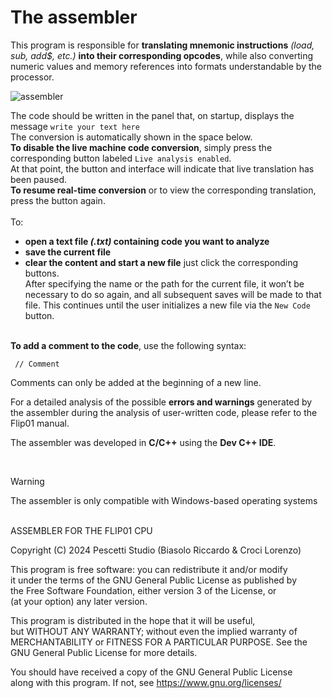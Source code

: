 # The assembler

This program is responsible for **translating mnemonic instructions** _(load, sub, add$, etc.)_ **into their corresponding opcodes**, while also converting numeric values and memory references into formats understandable by the processor. <br />

![assembler](https://github.com/user-attachments/assets/f566485a-f58b-4197-93c4-3c9407546eac)

The code should be written in the panel that, on startup, displays the message `write your text here` <br />
The conversion is automatically shown in the space below.<br />
**To disable the live machine code conversion**, simply press the corresponding button labeled `Live analysis enabled`. <br /> 
At that point, the button and interface will indicate that live translation has been paused. <br />
**To resume real-time conversion** or to view the corresponding translation, press the button again. <br /> 
<br />
To: 
+ **open a text file _(.txt)_ containing code you want to analyze**
+ **save the current file**
+ **clear the content and start a new file**
just click the corresponding buttons. <br />
After specifying the name or the path for the current file, it won’t be necessary to do so again, and all subsequent saves will be made to that file. This continues until the user initializes a new file via the `New Code` button. <br /> <br />

**To add a comment to the code**, use the following syntax:
```
 // Comment
```
Comments can only be added at the beginning of a new line.
<br />

For a detailed analysis of the possible **errors and warnings** generated by the assembler during the analysis of user-written code, please refer to the Flip01 manual.

The assembler was developed in **C/C++** using the **Dev C++ IDE**.

<br />

> [!WARNING]
> The assembler is only compatible with Windows-based operating systems                                                                        

<br />
ASSEMBLER FOR THE FLIP01 CPU
                                                                            
Copyright (C) 2024 Pescetti Studio (Biasolo Riccardo & Croci Lorenzo)    
                                                                           
This program is free software: you can redistribute it and/or modify     
it under the terms of the GNU General Public License as published by     
the Free Software Foundation, either version 3 of the License, or       
(at your option) any later version.                   
                                                                            
This program is distributed in the hope that it will be useful,       
but WITHOUT ANY WARRANTY; without even the implied warranty of        
MERCHANTABILITY or FITNESS FOR A PARTICULAR PURPOSE.  See the        
GNU General Public License for more details.                 
                                                                            
You should have received a copy of the GNU General Public License      
along with this program.  If not, see <https://www.gnu.org/licenses/>
